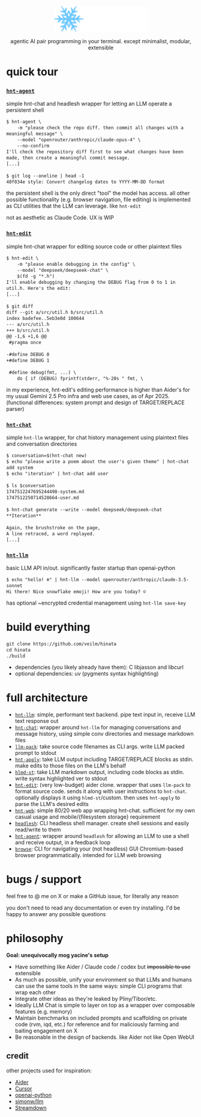 <p align="center">
<img src="https://raw.githubusercontent.com/veilm/veilm.github.io/refs/heads/master/static/hinata.png" width="250">
</p>

<p align="center">
agentic AI pair programming in your terminal. except minimalist, modular, extensible
</p>

# quick tour

### [`hnt-agent`](./agent)
simple hnt-chat and headlesh wrapper for letting an LLM operate a persistent shell

```
$ hnt-agent \
	-m "please check the repo diff. then commit all changes with a meaningful message" \
	--model "openrouter/anthropic/claude-opus-4" \
	--no-confirm
I'll check the repository diff first to see what changes have been made, then create a meaningful commit message.
[...]

$ git log --oneline | head -1
40f034e style: Convert changelog dates to YYYY-MM-DD format
```

the persistent shell is the only direct "tool" the model has access. all other
possible functionality (e.g. browser navigation, file editing) is implemented as
CLI utilities that the LLM can leverage. like `hnt-edit`

not as aesthetic as Claude Code. UX is WIP

### [`hnt-edit`](./edit)
simple hnt-chat wrapper for editing source code or other plaintext files

```
$ hnt-edit \
	-m "please enable debugging in the config" \
	--model "deepseek/deepseek-chat" \
	$(fd -g "*.h")
I'll enable debugging by changing the DEBUG flag from 0 to 1 in util.h. Here's the edit:
[...]

$ git diff
diff --git a/src/util.h b/src/util.h
index badefee..5eb3e0d 100644
--- a/src/util.h
+++ b/src/util.h
@@ -1,6 +1,6 @@
 #pragma once
 
-#define DEBUG 0
+#define DEBUG 1
 
 #define debug(fmt, ...) \
 	do { if (DEBUG) fprintf(stderr, "%-20s " fmt, \
```

in my experience, hnt-edit's editing performance is higher than Aider's for my
usual Gemini 2.5 Pro infra and web use cases, as of Apr 2025. (functional
differences: system prompt and design of TARGET/REPLACE parser)

### [`hnt-chat`](./chat/)
simple `hnt-llm` wrapper, for chat history management using plaintext files and
conversation directories
```
$ conversation=$(hnt-chat new)
$ echo "please write a poem about the user's given theme" | hnt-chat add system
$ echo "iteration" | hnt-chat add user

$ ls $conversation
1747512247695244498-system.md
1747512250714528664-user.md

$ hnt-chat generate --write --model deepseek/deepseek-chat
**Iteration**  

Again, the brushstroke on the page,  
A line retraced, a word replayed.
[...]
```

### [`hnt-llm`](./llm/)
basic LLM API in/out. significantly faster startup than openai-python
```
$ echo "hello! ❄️" | hnt-llm --model openrouter/anthropic/claude-3.5-sonnet
Hi there! Nice snowflake emoji! How are you today? ☺️
```

has optional ~encrypted credential management using `hnt-llm save-key`

# build everything
```
git clone https://github.com/veilm/hinata
cd hinata
./build
```

- dependencies (you likely already have them): C libjasson and libcurl
- optional dependencies: uv (pygments syntax highlighting)

# full architecture
- [`hnt-llm`](./llm/README.md): simple, performant text backend. pipe text input
in, receive LLM text response out
- [`hnt-chat`](./chat/README.md): wrapper around `hnt-llm` for managing
conversations and message history, using simple conv directories and message
markdown files
- [`llm-pack`](./edit/llm-pack/README.md): take source code filenames as CLI
args. write LLM packed prompt to stdout
- [`hnt-apply`](./edit/README.md): take LLM output including TARGET/REPLACE
blocks as stdin. make edits to those files on the LLM's behalf
- [`hlmd-st`](./fmt/highlight/README.md): take LLM markdown output, including
code blocks as stdin. write syntax highlighted ver to stdout
- [`hnt-edit`](./edit/README.md): (very low-budget) aider clone. wrapper that
uses `llm-pack` to format source code. sends it along with user instructions to
`hnt-chat`. optionally displays it using `hlmd-st`/custom. then uses `hnt-apply`
to parse the LLM's desired edits
- [`hnt-web`](./web/README.md): simple 80/20 web app wrapping hnt-chat.
sufficient for my own casual usage and mobile/{filesystem storage} requirement
- [`headlesh`](./agent/headlesh/README.md): CLI headless shell manager. create
shell sessions and easily read/write to them
- [`hnt-agent`](./agent/): wrapper around `headlesh` for allowing an LLM to use
a shell and receive output, in a feedback loop
- [`browse`](./agent/browse): CLI for navigating your (not headless) GUI
Chromium-based browser programmatically. intended for LLM web browsing

# bugs / support
feel free to @ me on X or make a GitHub issue, for literally any reason

you don't need to read any documentation or even try installing. I'd be happy to
answer any possible questions

# philosophy

**Goal: unequivocally mog yacine's setup**

- Have something like Aider / Claude code / codex but ~~impossible to use~~
extensible
- As much as possible, unify your environment so that LLMs and humans can use
the same tools in the same ways: simple CLI programs that wrap each other
- Integrate other ideas as they're leaked by Pliny/Tibor/etc.
- Ideally LLM Chat is simple to layer on top as a wrapper over composable
features (e.g. memory)
- Maintain benchmarks on included prompts and scaffolding on private code (rvm,
iqd, etc.) for reference and for maliciously farming and baiting engagement on X
- Be reasonable in the design of backends. like Aider not like Open WebUI

## credit
other projects used for inspiration:
- [Aider](https://aider.chat/)
- [Cursor](https://www.cursor.com/)
- [openai-python](https://github.com/openai/openai-python)
- [simonw/llm](https://github.com/simonw/llm)
- [Streamdown](https://github.com/day50-dev/Streamdown)
